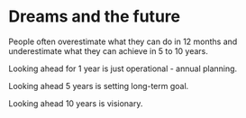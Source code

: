 # Dreams and the future

People often overestimate what they can do in 12 months and underestimate what they can achieve in 5 to 10 years.

Looking ahead for 1 year is just operational - annual planning.

Looking ahead 5 years is setting long-term goal.

Looking ahead 10 years is visionary.
